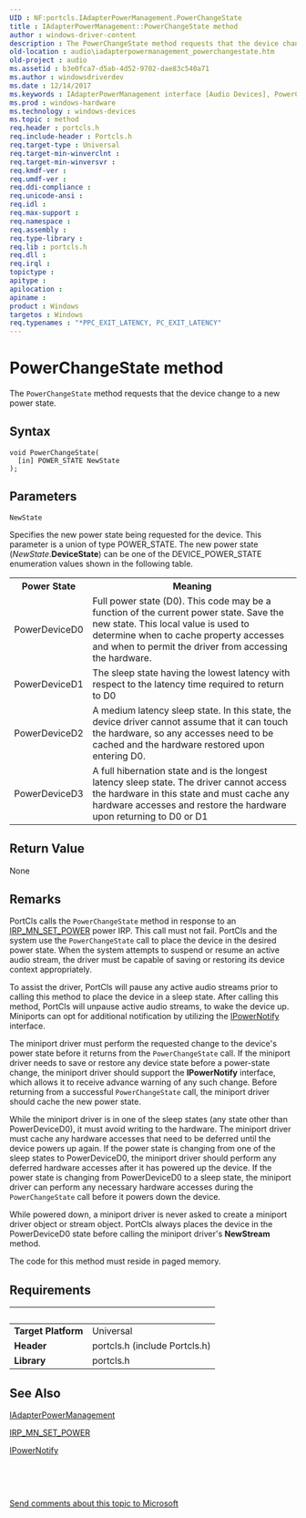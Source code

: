 ```yaml
---
UID : NF:portcls.IAdapterPowerManagement.PowerChangeState
title : IAdapterPowerManagement::PowerChangeState method
author : windows-driver-content
description : The PowerChangeState method requests that the device change to a new power state.
old-location : audio\iadapterpowermanagement_powerchangestate.htm
old-project : audio
ms.assetid : b3e0fca7-d5ab-4d52-9702-dae83c540a71
ms.author : windowsdriverdev
ms.date : 12/14/2017
ms.keywords : IAdapterPowerManagement interface [Audio Devices], PowerChangeState method, PowerChangeState method [Audio Devices], IAdapterPowerManagement interface, audio.iadapterpowermanagement_powerchangestate, portcls/IAdapterPowerManagement::PowerChangeState, IAdapterPowerManagement::PowerChangeState, PowerChangeState, audmp-routines_7898e689-94c5-4577-80d8-a88676cd44dc.xml, PowerChangeState method [Audio Devices], IAdapterPowerManagement
ms.prod : windows-hardware
ms.technology : windows-devices
ms.topic : method
req.header : portcls.h
req.include-header : Portcls.h
req.target-type : Universal
req.target-min-winverclnt : 
req.target-min-winversvr : 
req.kmdf-ver : 
req.umdf-ver : 
req.ddi-compliance : 
req.unicode-ansi : 
req.idl : 
req.max-support : 
req.namespace : 
req.assembly : 
req.type-library : 
req.lib : portcls.h
req.dll : 
req.irql : 
topictype : 
apitype : 
apilocation : 
apiname : 
product : Windows
targetos : Windows
req.typenames : "*PPC_EXIT_LATENCY, PC_EXIT_LATENCY"
---
```



# PowerChangeState method
The <code>PowerChangeState</code> method requests that the device change to a new power state.

## Syntax

````
void PowerChangeState(
  [in] POWER_STATE NewState
);
````

## Parameters

`NewState`

Specifies the new power state being requested for the device. This parameter is a union of type POWER_STATE. The new power state (<i>NewState</i>.<b>DeviceState</b>) can be one of the DEVICE_POWER_STATE enumeration values shown in the following table.
<table>
<tr>
<th>Power State</th>
<th>Meaning</th>
</tr>
<tr>
<td>
PowerDeviceD0

</td>
<td>
Full power state (D0). This code may be a function of the current power state. Save the new state. This local value is used to determine when to cache property accesses and when to permit the driver from accessing the hardware.

</td>
</tr>
<tr>
<td>
PowerDeviceD1

</td>
<td>
The sleep state having the lowest latency with respect to the latency time required to return to D0

</td>
</tr>
<tr>
<td>
PowerDeviceD2

</td>
<td>
A medium latency sleep state. In this state, the device driver cannot assume that it can touch the hardware, so any accesses need to be cached and the hardware restored upon entering D0.

</td>
</tr>
<tr>
<td>
PowerDeviceD3

</td>
<td>
A full hibernation state and is the longest latency sleep state. The driver cannot access the hardware in this state and must cache any hardware accesses and restore the hardware upon returning to D0 or D1

</td>
</tr>
</table>


## Return Value

None

## Remarks

PortCls calls the <code>PowerChangeState</code> method in response to an <a href="https://msdn.microsoft.com/library/windows/hardware/ff551744">IRP_MN_SET_POWER</a> power IRP. This call must not fail. PortCls and the system use the <code>PowerChangeState</code> call to place the device in the desired power state. When the system attempts to suspend or resume an active audio stream, the driver must be capable of saving or restoring its device context appropriately.

To assist the driver, PortCls will pause any active audio streams prior to calling this method to place the device in a sleep state. After calling this method, PortCls will unpause active audio streams, to wake the device up. Miniports can opt for additional notification by utilizing the <a href="..\portcls\nn-portcls-ipowernotify.md">IPowerNotify</a> interface.

The miniport driver must perform the requested change to the device's power state before it returns from the <code>PowerChangeState</code> call. If the miniport driver needs to save or restore any device state before a power-state change, the miniport driver should support the <b>IPowerNotify</b> interface, which allows it to receive advance warning of any such change. Before returning from a successful <code>PowerChangeState</code> call, the miniport driver should cache the new power state.

While the miniport driver is in one of the sleep states (any state other than PowerDeviceD0), it must avoid writing to the hardware. The miniport driver must cache any hardware accesses that need to be deferred until the device powers up again. If the power state is changing from one of the sleep states to PowerDeviceD0, the miniport driver should perform any deferred hardware accesses after it has powered up the device. If the power state is changing from PowerDeviceD0 to a sleep state, the miniport driver can perform any necessary hardware accesses during the <code>PowerChangeState</code> call before it powers down the device.

While powered down, a miniport driver is never asked to create a miniport driver object or stream object. PortCls always places the device in the PowerDeviceD0 state before calling the miniport driver's <b>NewStream</b> method.

The code for this method must reside in paged memory.

## Requirements
| &nbsp; | &nbsp; |
| ---- |:---- |
| **Target Platform** | Universal |
| **Header** | portcls.h (include Portcls.h) |
| **Library** | portcls.h |

## See Also

<a href="..\portcls\nn-portcls-iadapterpowermanagement.md">IAdapterPowerManagement</a>

<a href="https://msdn.microsoft.com/library/windows/hardware/ff551744">IRP_MN_SET_POWER</a>

<a href="..\portcls\nn-portcls-ipowernotify.md">IPowerNotify</a>

 

 

<a href="mailto:wsddocfb@microsoft.com?subject=Documentation%20feedback [audio\audio]:%20IAdapterPowerManagement::PowerChangeState method%20 RELEASE:%20(12/14/2017)&amp;body=%0A%0APRIVACY STATEMENT%0A%0AWe use your feedback to improve the documentation. We don't use your email address for any other purpose, and we'll remove your email address from our system after the issue that you're reporting is fixed. While we're working to fix this issue, we might send you an email message to ask for more info. Later, we might also send you an email message to let you know that we've addressed your feedback.%0A%0AFor more info about Microsoft's privacy policy, see http://privacy.microsoft.com/en-us/default.aspx." title="Send comments about this topic to Microsoft">Send comments about this topic to Microsoft</a>